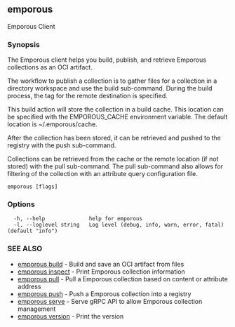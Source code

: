 ## emporous

Emporous Client

### Synopsis

The Emporous client helps you build, publish, and retrieve Emporous collections as an OCI artifact.

 The workflow to publish a collection is to gather files for a collection in a directory workspace and use the build sub-command. During the build process, the tag for the remote destination is specified.

 This build action will store the collection in a build cache. This location can be specified with the EMPOROUS_CACHE environment variable. The default location is ~/.emporous/cache.

 After the collection has been stored, it can be retrieved and pushed to the registry with the push sub-command.

 Collections can be retrieved from the cache or the remote location (if not stored) with the pull sub-command. The pull sub-command also allows for filtering of the collection with an attribute query configuration file.

```
emporous [flags]
```

### Options

```
  -h, --help              help for emporous
  -l, --loglevel string   Log level (debug, info, warn, error, fatal) (default "info")
```

### SEE ALSO

* [emporous build](emporous_build.md)	 - Build and save an OCI artifact from files
* [emporous inspect](emporous_inspect.md)	 - Print Emporous collection information
* [emporous pull](emporous_pull.md)	 - Pull a Emporous collection based on content or attribute address
* [emporous push](emporous_push.md)	 - Push a Emporous collection into a registry
* [emporous serve](emporous_serve.md)	 - Serve gRPC API to allow Emporous collection management
* [emporous version](emporous_version.md)	 - Print the version

